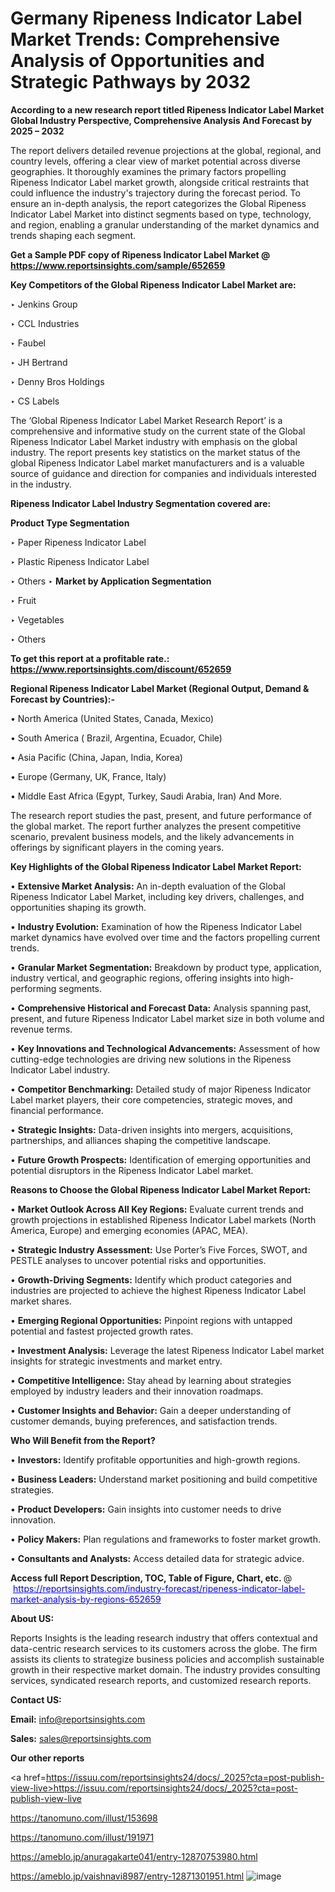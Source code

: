 # Germany Ripeness Indicator Label Market Trends: Comprehensive Analysis of Opportunities and Strategic Pathways by 2032

<strong>According to a new research report titled Ripeness Indicator Label Market Global Industry Perspective, Comprehensive Analysis And Forecast by 2025 – 2032</strong>

The report delivers detailed revenue projections at the global, regional, and country levels, offering a clear view of market potential across diverse geographies. It thoroughly examines the primary factors propelling Ripeness Indicator Label market growth, alongside critical restraints that could influence the industry's trajectory during the forecast period. To ensure an in-depth analysis, the report categorizes the Global Ripeness Indicator Label Market into distinct segments based on type, technology, and region, enabling a granular understanding of the market dynamics and trends shaping each segment.

<strong>Get a Sample PDF copy of Ripeness Indicator Label Market </strong><strong>@<a href=https://www.reportsinsights.com/sample/652659 style=color:#0000ff;> https://www.reportsinsights.com/sample/652659</a></strong></font>

<strong>Key Competitors of the Global Ripeness Indicator Label Market are:</strong>

‣ Jenkins Group

‣ CCL Industries

‣ Faubel

‣ JH Bertrand

‣ Denny Bros Holdings

‣ CS Labels

The ‘Global Ripeness Indicator Label Market Research Report’ is a comprehensive and informative study on the current state of the Global Ripeness Indicator Label Market industry with emphasis on the global industry. The report presents key statistics on the market status of the global Ripeness Indicator Label market manufacturers and is a valuable source of guidance and direction for companies and individuals interested in the industry.

<strong>Ripeness Indicator Label Industry Segmentation covered are:</strong>

<strong>Product Type Segmentation</strong>

‣ Paper Ripeness Indicator Label

‣ Plastic Ripeness Indicator Label

‣ Others
‣ 
<strong>Market by Application Segmentation</strong>

‣ Fruit

‣ Vegetables

‣ Others

<strong>To get this report at a profitable rate.: <a href=https://www.reportsinsights.com/discount/652659 style=color:#0000ff;>https://www.reportsinsights.com/discount/652659</a></strong></font>

<strong>Regional Ripeness Indicator Label Market (Regional Output, Demand &amp; Forecast by Countries):-</strong>

• North America (United States, Canada, Mexico)

• South America ( Brazil, Argentina, Ecuador, Chile)

• Asia Pacific (China, Japan, India, Korea)

• Europe (Germany, UK, France, Italy)

• Middle East Africa (Egypt, Turkey, Saudi Arabia, Iran) And More.

The research report studies the past, present, and future performance of the global market. The report further analyzes the present competitive scenario, prevalent business models, and the likely advancements in offerings by significant players in the coming years.

<strong>Key Highlights of the Global Ripeness Indicator Label Market Report:</strong>

• <strong>Extensive Market Analysis:</strong> An in-depth evaluation of the Global Ripeness Indicator Label Market, including key drivers, challenges, and opportunities shaping its growth.

• <strong>Industry Evolution:</strong> Examination of how the Ripeness Indicator Label market dynamics have evolved over time and the factors propelling current trends.

• <strong>Granular Market Segmentation:</strong> Breakdown by product type, application, industry vertical, and geographic regions, offering insights into high-performing segments.

• <strong>Comprehensive Historical and Forecast Data:</strong> Analysis spanning past, present, and future Ripeness Indicator Label market size in both volume and revenue terms.

• <strong>Key Innovations and Technological Advancements:</strong> Assessment of how cutting-edge technologies are driving new solutions in the Ripeness Indicator Label industry.

• <strong>Competitor Benchmarking:</strong> Detailed study of major Ripeness Indicator Label market players, their core competencies, strategic moves, and financial performance.

• <strong>Strategic Insights:</strong> Data-driven insights into mergers, acquisitions, partnerships, and alliances shaping the competitive landscape.

• <strong>Future Growth Prospects:</strong> Identification of emerging opportunities and potential disruptors in the Ripeness Indicator Label market.

<strong>Reasons to Choose the Global Ripeness Indicator Label Market Report:</strong>

• <strong>Market Outlook Across All Key Regions:</strong> Evaluate current trends and growth projections in established Ripeness Indicator Label markets (North America, Europe) and emerging economies (APAC, MEA).

• <strong>Strategic Industry Assessment:</strong> Use Porter’s Five Forces, SWOT, and PESTLE analyses to uncover potential risks and opportunities.

• <strong>Growth-Driving Segments:</strong> Identify which product categories and industries are projected to achieve the highest Ripeness Indicator Label market shares.

• <strong>Emerging Regional Opportunities:</strong> Pinpoint regions with untapped potential and fastest projected growth rates.

• <strong>Investment Analysis:</strong> Leverage the latest Ripeness Indicator Label market insights for strategic investments and market entry.

• <strong>Competitive Intelligence:</strong> Stay ahead by learning about strategies employed by industry leaders and their innovation roadmaps.

• <strong>Customer Insights and Behavior:</strong> Gain a deeper understanding of customer demands, buying preferences, and satisfaction trends.

<strong>Who Will Benefit from the Report?</strong>

• <strong>Investors:</strong> Identify profitable opportunities and high-growth regions.

• <strong>Business Leaders:</strong> Understand market positioning and build competitive strategies.

• <strong>Product Developers:</strong> Gain insights into customer needs to drive innovation.

• <strong>Policy Makers:</strong> Plan regulations and frameworks to foster market growth.

• <strong>Consultants and Analysts:</strong> Access detailed data for strategic advice.
</ul>
<strong>Access full Report Description, TOC, Table of Figure, Chart, etc. </strong>@  <a href=https://reportsinsights.com/industry-forecast/ripeness-indicator-label-market-analysis-by-regions-652659 style=color:#0000ff;>https://reportsinsights.com/industry-forecast/ripeness-indicator-label-market-analysis-by-regions-652659</a></font>

<strong><strong>About US</strong>:</strong>

Reports Insights is the leading research industry that offers contextual and data-centric research services to its customers across the globe. The firm assists its clients to strategize business policies and accomplish sustainable growth in their respective market domain. The industry provides consulting services, syndicated research reports, and customized research reports.

<strong>Contact US:</strong>

<p class=""""><b>Email:</b> <a href=mailto:info@reportsinsights.com>info@reportsinsights.com</a></p>
<p class=""""><b>Sales:</b> <a href=mailto:sales@reportsinsights.com>sales@reportsinsights.com</a></p>

<strong>Our other reports</strong>

<a href=https://issuu.com/reportsinsights24/docs/_2025?cta=post-publish-view-live>https://issuu.com/reportsinsights24/docs/_2025?cta=post-publish-view-live</a>

<a href=https://tanomuno.com/illust/153698>https://tanomuno.com/illust/153698</a>

<a href=https://tanomuno.com/illust/191971>https://tanomuno.com/illust/191971</a>

<a href=https://ameblo.jp/anuragakarte041/entry-12870753980.html>https://ameblo.jp/anuragakarte041/entry-12870753980.html</a>

<a href=https://ameblo.jp/vaishnavi8987/entry-12871301951.html>https://ameblo.jp/vaishnavi8987/entry-12871301951.html</a>
![image](https://github.com/user-attachments/assets/903c6494-b5e2-4f80-a64e-8e21354414ba)
